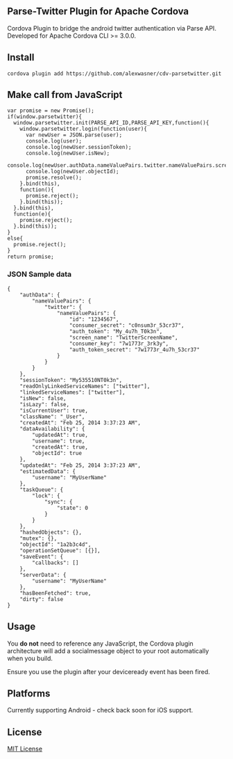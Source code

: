 ## Parse-Twitter Plugin for Apache Cordova

Cordova Plugin to bridge the android twitter authentication via Parse API. Developed for Apache Cordova CLI >= 3.0.0. 

## Install

```
cordova plugin add https://github.com/alexwasner/cdv-parsetwitter.git
```

## Make call from JavaScript

```
var promise = new Promise();
if(window.parsetwitter){
  window.parsetwitter.init(PARSE_API_ID,PARSE_API_KEY,function(){
    window.parsetwitter.login(function(user){
      var newUser = JSON.parse(user);
      console.log(user);
      console.log(newUser.sessionToken);
      console.log(newUser.isNew);
      console.log(newUser.authData.nameValuePairs.twitter.nameValuePairs.screen_name);
      console.log(newUser.objectId);
      promise.resolve();
    }.bind(this),
    function(){
      promise.reject();
    }.bind(this));
  }.bind(this),
  function(e){
    promise.reject();
  }.bind(this));
}
else{
  promise.reject();
}
return promise;
```

### JSON Sample data
```
{
    "authData": {
        "nameValuePairs": {
            "twitter": {
                "nameValuePairs": {
                    "id": "1234567",
                    "consumer_secret": "c0nsum3r_53cr37",
                    "auth_token": "My_4u7h_T0k3n",
                    "screen_name": "TwitterScreenName",
                    "consumer_key": "7w1773r_3rk3y",
                    "auth_token_secret": "7w1773r_4u7h_53cr37"
                }
            }
        }
    },
    "sessionToken": "My535510NT0k3n",
    "readOnlyLinkedServiceNames": ["twitter"],
    "linkedServiceNames": ["twitter"],
    "isNew": false,
    "isLazy": false,
    "isCurrentUser": true,
    "className": "_User",
    "createdAt": "Feb 25, 2014 3:37:23 AM",
    "dataAvailability": {
        "updatedAt": true,
        "username": true,
        "createdAt": true,
        "objectId": true
    },
    "updatedAt": "Feb 25, 2014 3:37:23 AM",
    "estimatedData": {
        "username": "MyUserName"
    },
    "taskQueue": {
        "lock": {
            "sync": {
                "state": 0
            }
        }
    },
    "hashedObjects": {},
    "mutex": {},
    "objectId": "1a2b3c4d",
    "operationSetQueue": [{}],
    "saveEvent": {
        "callbacks": []
    },
    "serverData": {
        "username": "MyUserName"
    },
    "hasBeenFetched": true,
    "dirty": false
}
```

## Usage

You **do not** need to reference any JavaScript, the Cordova plugin architecture will add a socialmessage object to your root automatically when you build.

Ensure you use the plugin after your deviceready event has been fired.

## Platforms

Currently supporting Android - check back soon for iOS support.

## License

[MIT License](http://ilee.mit-license.org)
